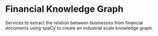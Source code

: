 # Financial Knowledge Graph

Services to extract the relation between businesses from financial documents using spaCy to create an industrial scale knowledge graph.
